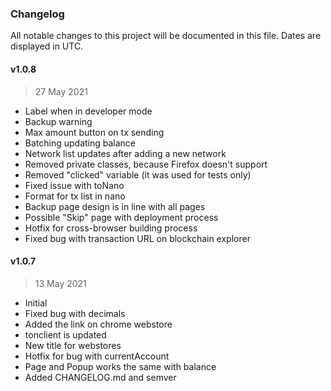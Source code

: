 ### Changelog

All notable changes to this project will be documented in this file. Dates are displayed in UTC.

#### v1.0.8

> 27 May 2021

- Label when in developer mode
- Backup warning
- Max amount button on tx sending
- Batching updating balance
- Network list updates after adding a new network
- Removed private classes, because Firefox doesn't support
- Removed "clicked" variable (it was used for tests only)
- Fixed issue with toNano
- Format for tx list in nano
- Backup page design is in line with all pages
- Possible "Skip" page with deployment process
- Hotfix for cross-browser building process
- Fixed bug with transaction URL on blockchain explorer

#### v1.0.7

> 13 May 2021

- Initial
- Fixed bug with decimals
- Added the link on chrome webstore
- tonclient is updated
- New title for webstores
- Hotfix for bug with currentAccount
- Page and Popup works the same with balance
- Added CHANGELOG.md and semver
